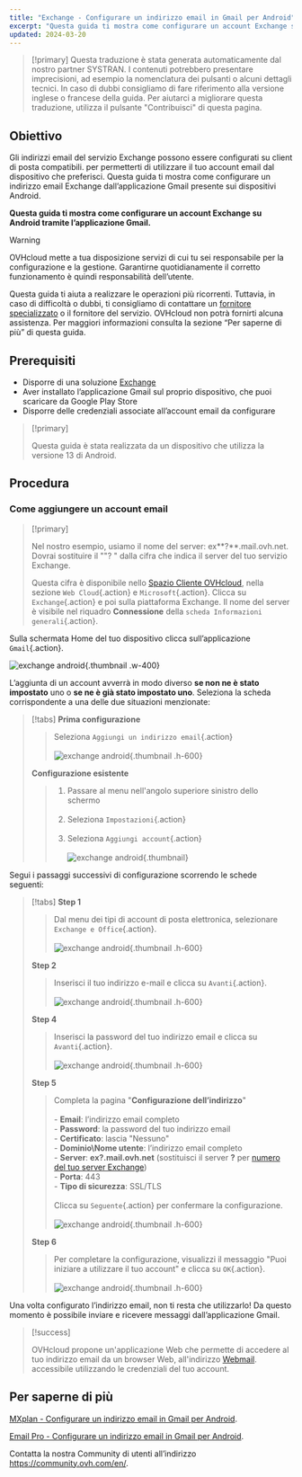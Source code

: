 ```yaml
---
title: "Exchange - Configurare un indirizzo email in Gmail per Android"
excerpt: "Questa guida ti mostra come configurare un account Exchange su Android tramite l’applicazione Gmail"
updated: 2024-03-20
---
```


<style>
.w-400 {
  max-width:400px !important;
}
.h-600 {
  max-height:600px !important;
}
</style>

> [!primary]
> Questa traduzione è stata generata automaticamente dal nostro partner SYSTRAN. I contenuti potrebbero presentare imprecisioni, ad esempio la nomenclatura dei pulsanti o alcuni dettagli tecnici. In caso di dubbi consigliamo di fare riferimento alla versione inglese o francese della guida. Per aiutarci a migliorare questa traduzione, utilizza il pulsante "Contribuisci" di questa pagina.
>

## Obiettivo

Gli indirizzi email del servizio Exchange possono essere configurati su client di posta compatibili. per permetterti di utilizzare il tuo account email dal dispositivo che preferisci. Questa guida ti mostra come configurare un indirizzo email Exchange dall’applicazione Gmail presente sui dispositivi Android.

**Questa guida ti mostra come configurare un account Exchange su Android tramite l’applicazione Gmail.**

> [!warning]
>
> OVHcloud mette a tua disposizione servizi di cui tu sei responsabile per la configurazione e la gestione. Garantirne quotidianamente il corretto funzionamento è quindi responsabilità dell’utente.
>
> Questa guida ti aiuta a realizzare le operazioni più ricorrenti. Tuttavia, in caso di difficoltà o dubbi, ti consigliamo di contattare un [fornitore specializzato](https://partner.ovhcloud.com/it/) o il fornitore del servizio. OVHcloud non potrà fornirti alcuna assistenza. Per maggiori informazioni consulta la sezione “Per saperne di più” di questa guida.

## Prerequisiti

- Disporre di una soluzione [Exchange](/links/web/emails)
- Aver installato l’applicazione Gmail sul proprio dispositivo, che puoi scaricare da Google Play Store
- Disporre delle credenziali associate all’account email da configurare

> [!primary]
>
> Questa guida è stata realizzata da un dispositivo che utilizza la versione 13 di Android.
>

## Procedura

### Come aggiungere un account email

> [!primary]
>
> Nel nostro esempio, usiamo il nome del server: ex**?**.mail.ovh.net. Dovrai sostituire il ""? " dalla cifra che indica il server del tuo servizio Exchange.
>
> Questa cifra è disponibile nello [Spazio Cliente OVHcloud](/links/manager), nella sezione `Web Cloud`{.action} e `Microsoft`{.action}.
> Clicca su `Exchange`{.action} e poi sulla piattaforma Exchange. Il nome del server è visibile nel riquadro **Connessione** della `scheda Informazioni generali`{.action}.

Sulla schermata Home del tuo dispositivo clicca sull’applicazione `Gmail`{.action}.

![exchange android](images/exchange-android-00.png){.thumbnail .w-400}

L’aggiunta di un account avverrà in modo diverso **se non ne è stato impostato** uno o **se ne è già stato impostato uno**. Seleziona la scheda corrispondente a una delle due situazioni menzionate:

> [!tabs]
> **Prima configurazione**
>>
>> Seleziona `Aggiungi un indirizzo email`{.action}<br><br>
>> ![exchange android](images/android-first.png){.thumbnail .h-600}
>>
> **Configurazione esistente**
>>
>> 1. Passare al menu nell'angolo superiore sinistro dello schermo<br><br>
>> 2. Seleziona `Impostazioni`{.action}<br><br>
>> 3. Seleziona `Aggiungi account`{.action}<br><br>
>> ![exchange android](images/android-existing.png){.thumbnail}
>>

Segui i passaggi successivi di configurazione scorrendo le schede seguenti:

> [!tabs]
> **Step 1**
>> Dal menu dei tipi di account di posta elettronica, selezionare `Exchange e Office`{.action}.<br><br>
>> ![exchange android](images/exchange-android-01.png){.thumbnail .h-600}
>>
> **Step 2**
>> Inserisci il tuo indirizzo e-mail e clicca su `Avanti`{.action}.<br><br>
>> ![exchange android](images/exchange-android-02.png){.thumbnail .h-600}
>>
> **Step 4**
>> Inserisci la password del tuo indirizzo email e clicca su `Avanti`{.action}.<br><br>
>> ![exchange android](images/exchange-android-03.png){.thumbnail .h-600}
>>
> **Step 5**
>> Completa la pagina "**Configurazione dell’indirizzo**"<br><br>- **Email**: l’indirizzo email completo<br>- **Password**: la password del tuo indirizzo email<br>- **Certificato**: lascia "Nessuno"<br>- **Dominio\Nome utente**: l’indirizzo email completo<br>- **Server**: **ex?.mail.ovh.net** (sostituisci il server **?** per [numero del tuo server Exchange](#addaccount))<br>- **Porta**: 443<br>- **Tipo di sicurezza**: SSL/TLS<br><br>Clicca su `Seguente`{.action} per confermare la configurazione.<br><br>
>> ![exchange android](images/exchange-android-04.png){.thumbnail .h-600}
>>
> **Step 6**
>> Per completare la configurazione, visualizzi il messaggio "Puoi iniziare a utilizzare il tuo account" e clicca su `OK`{.action}.<br><br>
>> ![exchange android](images/exchange-android-05.png){.thumbnail .h-600}
>>

Una volta configurato l’indirizzo email, non ti resta che utilizzarlo! Da questo momento è possibile inviare e ricevere messaggi dall’applicazione Gmail.

> [!success]
>
> OVHcloud propone un'applicazione Web che permette di accedere al tuo indirizzo email da un browser Web, all'indirizzo [Webmail](/links/web/email). accessibile utilizzando le credenziali del tuo account.

## Per saperne di più <a name="go-further"></a>

[MXplan - Configurare un indirizzo email in Gmail per Android](/pages/web_cloud/email_and_collaborative_solutions/mx_plan/how_to_configure_android).

[Email Pro - Configurare un indirizzo email in Gmail per Android](/pages/web_cloud/email_and_collaborative_solutions/email_pro/how_to_configure_android).

Contatta la nostra Community di utenti all’indirizzo <https://community.ovh.com/en/>.